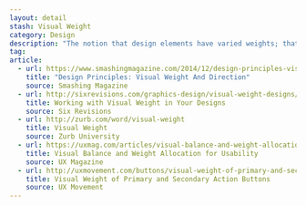 ```yaml
---
layout: detail
stash: Visual Weight
category: Design
description: "The notion that design elements have varied weights; that is, some objects, even on a two-dimensional medium, can appear to be heavier than others. Visual weight is a powerful concept that allows us to create visual hierarchy, symmetry, balance, and harmony in designs."
tag:
article:
  - url: https://www.smashingmagazine.com/2014/12/design-principles-visual-weight-direction/
    title: "Design Principles: Visual Weight And Direction"
    source: Smashing Magazine
  - url: http://sixrevisions.com/graphics-design/visual-weight-designs/
    title: Working with Visual Weight in Your Designs
    source: Six Revisions
  - url: http://zurb.com/word/visual-weight
    title: Visual Weight
    source: Zurb University
  - url: https://uxmag.com/articles/visual-balance-and-weight-allocation-for-usability
    title: Visual Balance and Weight Allocation for Usability
    source: UX Magazine
  - url: http://uxmovement.com/buttons/visual-weight-of-primary-and-secondary-action-buttons/
    title: Visual Weight of Primary and Secondary Action Buttons
    source: UX Movement
---
```

